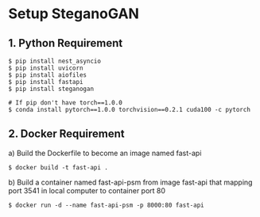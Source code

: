 # Setup SteganoGAN

## 1. Python Requirement
```
$ pip install nest_asyncio
$ pip install uvicorn
$ pip install aiofiles
$ pip install fastapi
$ pip install steganogan

# If pip don't have torch==1.0.0
$ conda install pytorch==1.0.0 torchvision==0.2.1 cuda100 -c pytorch
```

## 2. Docker Requirement

a) Build the Dockerfile to become an image named fast-api
```
$ docker build -t fast-api .
```

b) Build a container named fast-api-psm from image fast-api that mapping port 3541 in local computer to container port 80 
```
$ docker run -d --name fast-api-psm -p 8000:80 fast-api
```